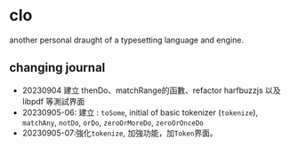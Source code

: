 # clo
another personal draught of a typesetting language and engine.

## changing journal
 - 20230904 建立 thenDo、matchRange的函數、refactor harfbuzzjs 以及libpdf 等測試界面
 - 20230905-06: 建立 : `toSome`, initial of basic tokenizer (`tokenize`),
   `matchAny`, `notDo`, `orDo`, `zeroOrMoreDo`, `zeroOrOnceDo`
 - 20230905-07:強化`tokenize`, 加強功能，加`Token`界面。
